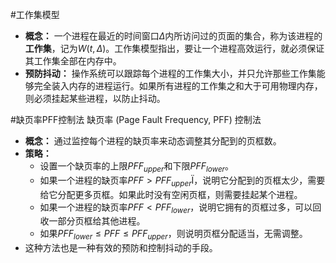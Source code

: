 #工作集模型
*   **概念：** 一个进程在最近的时间窗口$\Delta$内所访问过的页面的集合，称为该进程的**工作集**，记为$W(t, \Delta)$。工作集模型指出，要让一个进程高效运行，就必须保证其工作集全部在内存中。
*   **预防抖动：** 操作系统可以跟踪每个进程的工作集大小，并只允许那些工作集能够完全装入内存的进程运行。如果所有进程的工作集之和大于可用物理内存，则必须挂起某些进程，以防止抖动。 

#缺页率PFF控制法 
缺页率 (Page Fault Frequency, PFF) 控制法
*   **概念：** 通过监控每个进程的缺页率来动态调整其分配到的页框数。
*   **策略：**
	*   设置一个缺页率的上限$PFF_{upper}$和下限$PFF_{lower}$。
	*   如果一个进程的缺页率$PFF > PFF_{upper}$Ï，说明它分配到的页框太少，需要给它分配更多页框。如果此时没有空闲页框，则需要挂起某个进程。
	*   如果一个进程的缺页率$PFF < PFF_{lower}$，说明它拥有的页框过多，可以回收一部分页框给其他进程。
	*   如果$PFF_{lower} \le PFF \le PFF_{upper}$，则说明页框分配适当，无需调整。
*   这种方法也是一种有效的预防和控制抖动的手段。